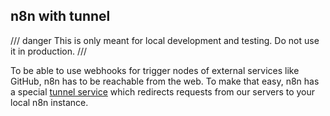 ## n8n with tunnel

/// danger
This is only meant for local development and testing. Do not use it in production.
///

To be able to use webhooks for trigger nodes of external services like GitHub, n8n has to be reachable from the web. To make that easy, n8n has a special [tunnel service](https://github.com/localtunnel/localtunnel) which redirects requests from our servers to your local n8n instance.
